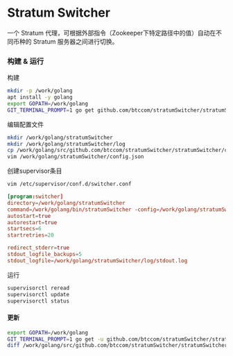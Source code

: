 # Stratum Switcher

一个 Stratum 代理，可根据外部指令（Zookeeper下特定路径中的值）自动在不同币种的 Stratum 服务器之间进行切换。

### 构建 & 运行

构建

```bash
mkdir -p /work/golang
apt install -y golang
export GOPATH=/work/golang
GIT_TERMINAL_PROMPT=1 go get github.com/btccom/stratumSwitcher/stratumSwitcher
```

编辑配置文件

```bash
mkdir /work/golang/stratumSwitcher
mkdir /work/golang/stratumSwitcher/log
cp /work/golang/src/github.com/btccom/stratumSwitcher/stratumSwitcher/config.default.json /work/golang/stratumSwitcher/config.json
vim /work/golang/stratumSwitcher/config.json
```

创建supervisor条目

```bash
vim /etc/supervisor/conf.d/switcher.conf
```

```conf
[program:switcher]
directory=/work/golang/stratumSwitcher
command=/work/golang/bin/stratumSwitcher -config=/work/golang/stratumSwitcher/config.json -log_dir=/work/golang/stratumSwitcher/log -v 2
autostart=true
autorestart=true
startsecs=6
startretries=20

redirect_stderr=true
stdout_logfile_backups=5
stdout_logfile=/work/golang/stratumSwitcher/log/stdout.log
```

运行

```bash
supervisorctl reread
supervisorctl update
supervisorctl status
```

#### 更新

```bash
export GOPATH=/work/golang
GIT_TERMINAL_PROMPT=1 go get -u github.com/btccom/stratumSwitcher/stratumSwitcher
diff /work/golang/src/github.com/btccom/stratumSwitcher/stratumSwitcher/config.default.json /work/golang/stratumSwitcher/config.json
```
